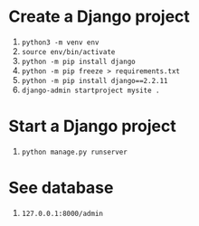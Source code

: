 # Create a Django project
1. `python3 -m venv env`
2. `source env/bin/activate`
3. `python -m pip install django`
4. `python -m pip freeze > requirements.txt`
5. `python -m pip install django==2.2.11`
6. `django-admin startproject mysite .`

# Start a Django project
1. `python manage.py runserver`

# See database
1. `127.0.0.1:8000/admin`
